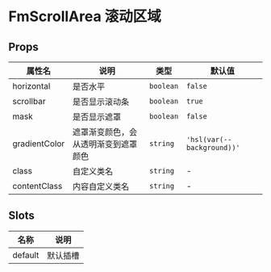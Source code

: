 # FmScrollArea 滚动区域

## Props

| 属性名        | 说明                                 | 类型      | 默认值                     |
| ------------- | ------------------------------------ | --------- | -------------------------- |
| horizontal    | 是否水平                             | `boolean` | `false`                    |
| scrollbar     | 是否显示滚动条                       | `boolean` | `true`                     |
| mask          | 是否显示遮罩                         | `boolean` | `false`                    |
| gradientColor | 遮罩渐变颜色，会从透明渐变到遮罩颜色 | `string`  | `'hsl(var(--background))'` |
| class         | 自定义类名                           | `string`  | -                          |
| contentClass  | 内容自定义类名                       | `string`  | -                          |

## Slots

| 名称    | 说明     |
| ------- | -------- |
| default | 默认插槽 |
